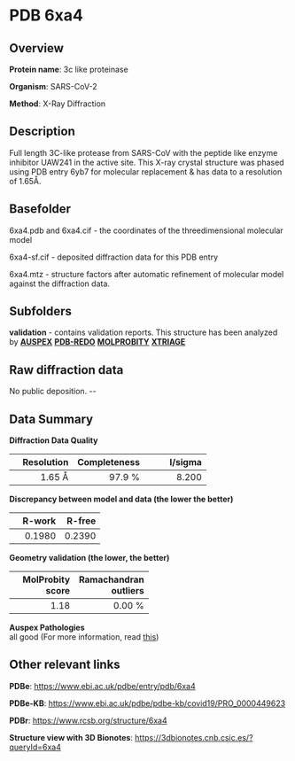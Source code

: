 # PDB 6xa4

## Overview

**Protein name**: 3c like proteinase

**Organism**: SARS-CoV-2

**Method**: X-Ray Diffraction

## Description

Full length 3C-like protease from SARS-CoV with the peptide like enzyme inhibitor UAW241 in the active site. This X-ray crystal structure was phased using PDB entry 6yb7 for molecular replacement & has data to a resolution of 1.65Å.

## Basefolder

6xa4.pdb and 6xa4.cif - the coordinates of the threedimensional molecular model

6xa4-sf.cif - deposited diffraction data for this PDB entry

6xa4.mtz - structure factors after automatic refinement of molecular model against the diffraction data.

## Subfolders





**validation** - contains validation reports. This structure has been analyzed by [**AUSPEX**](https://github.com/thorn-lab/coronavirus_structural_task_force/tree/master/pdb/3c_like_proteinase/SARS-CoV-2/6xa4/validation/auspex) [**PDB-REDO**](https://github.com/thorn-lab/coronavirus_structural_task_force/tree/master/pdb/3c_like_proteinase/SARS-CoV-2/6xa4/validation/pdb-redo) [**MOLPROBITY**](https://github.com/thorn-lab/coronavirus_structural_task_force/tree/master/pdb/3c_like_proteinase/SARS-CoV-2/6xa4/validation/molprobity) [**XTRIAGE**](https://github.com/thorn-lab/coronavirus_structural_task_force/blob/master/pdb/3c_like_proteinase/SARS-CoV-2/6xa4/validation/Xtriage_output.log)  



## Raw diffraction data

No public deposition. --<br> 

## Data Summary
**Diffraction Data Quality**

|   | Resolution | Completeness| I/sigma |
|---|-------------:|----------------:|--------------:|
|   |1.65 Å|97.9  %|<img width=50/>8.200|

**Discrepancy between model and data (the lower the better)**

|   | **R-work**| **R-free**   
|---|-------------:|----------------:|           
||  0.1980|  0.2390|

**Geometry validation (the lower, the better)**

|   |**MolProbity<br>score**| **Ramachandran<br>outliers** 
|---|-------------:|----------------:|
||  1.18|  0.00 %|

**Auspex Pathologies**<br> all good (For more information, read [this](https://github.com/thorn-lab/coronavirus_structural_task_force/blob/master/pdb/3c_like_proteinase/SARS-CoV-2/6xa4/validation/auspex/6xa4_auspex_comments.txt))

 



## Other relevant links 
**PDBe**:  https://www.ebi.ac.uk/pdbe/entry/pdb/6xa4

**PDBe-KB**: https://www.ebi.ac.uk/pdbe/pdbe-kb/covid19/PRO_0000449623 
 
**PDBr**: https://www.rcsb.org/structure/6xa4 

**Structure view with 3D Bionotes**: https://3dbionotes.cnb.csic.es/?queryId=6xa4

